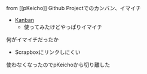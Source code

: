 
from [[pKeicho]]
Github Projectでのカンバン、イマイチ
- [Kanban](https://github.com/nishio/keicho-webclient/projects/1)
    - 使ってみたけどやっぱりイマイチ

何がイマイチだったか
- Scrapboxにリンクしにくい

使わなくなったのでpKeichoから切り離した
